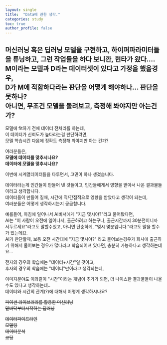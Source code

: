 ```yaml
---
layout: single
title:  "Data에 관한 생각."
categories: study
toc: true
author_profile: false
---
```




머신러닝 혹은 딥러닝 모델을 구현하고, 하이퍼파라미터들을 튜닝하고, 그런 작업들을 하다 보니깐, 현타가 왔다....   
M이라는 모델과 D라는 데이터셋이 있다고 가정을 했을경우,   
D가 M에 적합하다라는 판단을 어떻게 해야하나... 판단을 못하나?   
아니면, 무조건 모델을 돌려보고, 측정해 봐야지만 아는건가?   
-------------------------------------------------------------------------     
모델에 fit하기 전에 데이터 전처리를 하는데,   
이 데이터가 신뢰도가 높다라는걸 판단하려면,   
모델 학습시킨 다음에 정확도 측정해 봐야지만 아는 건가?   




여러분들은,   
**모델에 데이터를 맞추시나요?**       
**데이터에 모델을 맞추시나요?**




          
이번에 시계열데이터들을 다루면서, 고민이 하나 생겼습니다.   
   
데이터라는게 인간들이 만들어 낸 것들이고, 인간들에게서 영향을 받아서 나온 결과물들이라고 생각합니다.   
데이터들이 만들어 질때, 시간에 직/간접적으로 영향을 받았다고 생각이 되는데,    
여러분들은 어떻게 생각하시는지 궁금합니다.   

예를들어, 아침에 일어나서 AI비서에게 "지금 몇시야?"라고 물어봤다면,   
AI는 "이 사람이 오전에 일어나서, 출근하려고 하는구나, 출근시간까지 30분전이니까   
서두르세요"라고도 말할수있고, 아니면 단순하게, "몇시 몇분입니다."라고도 말을 할수가 있는데요.   
AI가 판단할때, 보통 오전 시간대에 "지금 몇시야?" 라고 물어보는경우가 회사에    출근하기 위해서 물어보는 경우가 많다라고 학습되어져 있다면, 충분히 가능하다고    생각하는데요...   

전자의 경우의 학습에는 "데이터+시간"일 것이고,   
후자의 경우의 학습에는 "데이터"만이라고 생각되는데,   

이미지분야도 이와같이 "시간"이라는 개념이 추가가 되면, 더 나이스한 결과물들이    나올수도 있다고 생각하는데..   
데이터와 시간의 관계(?)에 대해서 어떻게 생각하시나요?   



~~파이썬 라이브러리를 활용한 머신러닝~~   
~~밑바닥부터시작하는 딥러닝~~   
   
~~데이터파이프라인~~   
~~모델링~~   
~~데이터분석~~   
~~코딩~~   
